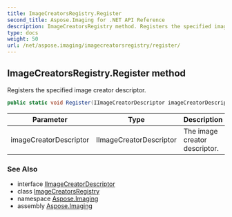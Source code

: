 ```yaml
---
title: ImageCreatorsRegistry.Register
second_title: Aspose.Imaging for .NET API Reference
description: ImageCreatorsRegistry method. Registers the specified image creator descriptor
type: docs
weight: 50
url: /net/aspose.imaging/imagecreatorsregistry/register/
---
```

## ImageCreatorsRegistry.Register method

Registers the specified image creator descriptor.

```csharp
public static void Register(IImageCreatorDescriptor imageCreatorDescriptor)
```

| Parameter | Type | Description |
| --- | --- | --- |
| imageCreatorDescriptor | IImageCreatorDescriptor | The image creator descriptor. |

### See Also

* interface [IImageCreatorDescriptor](../../iimagecreatordescriptor/)
* class [ImageCreatorsRegistry](../)
* namespace [Aspose.Imaging](../../imagecreatorsregistry/)
* assembly [Aspose.Imaging](../../../)


